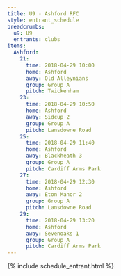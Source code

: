```yaml
---
title: U9 - Ashford RFC
style: entrant_schedule
breadcrumbs:
  u9: U9
  entrants: clubs
items:
  Ashford:
    21:
      time: 2018-04-29 10:00
      home: Ashford
      away: Old Alleynians
      group: Group A
      pitch: Twickenham
    23:
      time: 2018-04-29 10:50
      home: Ashford
      away: Sidcup 2
      group: Group A
      pitch: Lansdowne Road
    25:
      time: 2018-04-29 11:40
      home: Ashford
      away: Blackheath 3
      group: Group A
      pitch: Cardiff Arms Park
    27:
      time: 2018-04-29 12:30
      home: Ashford
      away: Eton Manor 2
      group: Group A
      pitch: Lansdowne Road
    29:
      time: 2018-04-29 13:20
      home: Ashford
      away: Sevenoaks 1
      group: Group A
      pitch: Cardiff Arms Park
---
```


{% include schedule_entrant.html %}
